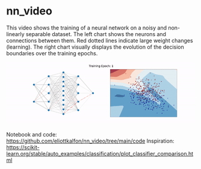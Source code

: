 # nn_video

This video shows the training of a neural network on a noisy and non-linearly separable dataset. The left chart shows the neurons and connections between them. Red dotted lines indicate large weight changes (learning). The right chart visually displays the evolution of the decision boundaries over the training epochs.

[![NN GIF](https://github.com/eliottkalfon/nn_video/blob/main/nn_gif.gif)](https://github.com/eliottkalfon/nn_video/blob/main/movie.mp4)

Notebook and code: https://github.com/eliottkalfon/nn_video/tree/main/code
Inspiration: https://scikit-learn.org/stable/auto_examples/classification/plot_classifier_comparison.html

